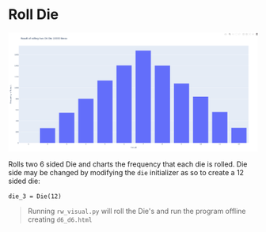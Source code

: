 # Roll Die
<img src='roll_die.PNG'>

Rolls two 6 sided Die and charts the frequency that each die is rolled. Die side may be changed by modifying the `die` initializer as so to create a 12 sided die:
```
die_3 = Die(12)
```

> Running `rw_visual.py` will roll the Die's and run the program offline creating `d6_d6.html`